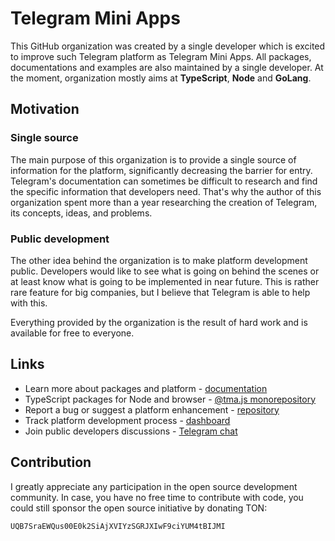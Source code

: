 # Telegram Mini Apps

This GitHub organization was created by a single developer which is excited to improve such
Telegram platform as Telegram Mini Apps. All packages, documentations and examples are also maintained
by a single developer. At the moment, organization mostly aims at **TypeScript**, **Node** and **GoLang**.

## Motivation

### Single source

The main purpose of this organization is to provide a single source of information for the platform, 
significantly decreasing the barrier for entry. Telegram's documentation can sometimes be difficult to 
research and find the specific information that developers need. That's why the author of this organization
spent more than a year researching the creation of Telegram, its concepts, ideas, and problems.

### Public development

The other idea behind the organization is to make platform development public. Developers would like to
see what is going on behind the scenes or at least know what is going to be implemented in near future.
This is rather rare feature for big companies, but I believe that Telegram is able to help with this.

Everything provided by the organization is the result of hard work and is available for free to everyone.

## Links

- Learn more about packages and platform - [documentation](https://docs.telegram-mini-apps.com)
- TypeScript packages for Node and browser - [@tma.js monorepository](https://github.com/Telegram-Mini-Apps/tma.js)
- Report a bug or suggest a platform enhancement - [repository](https://github.com/Telegram-Mini-Apps/issues)
- Track platform development process - [dashboard](https://github.com/orgs/Telegram-Mini-Apps/projects/1)
- Join public developers discussions - [Telegram chat](https://t.me/twa_dev)

## Contribution

I greatly appreciate any participation in the open source development community. In case, you have no 
free time to contribute with code, you could still sponsor the open source initiative by donating TON: 

```
UQB7SraEWQus00E0k2SiAjXVIYzSGRJXIwF9ciYUM4tBIJMI
```
